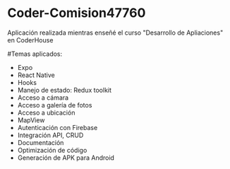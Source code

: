 # Coder-Comision47760


Aplicación realizada mientras enseñé el curso "Desarrollo de Apliaciones" en CoderHouse

#Temas aplicados:

- Expo
- React Native
- Hooks
- Manejo de estado: Redux toolkit
- Acceso a cámara
- Acceso a galería de fotos
- Acceso a ubicación
- MapView
- Autenticación con Firebase
- Integración API, CRUD
- Documentación
- Optimización de código
- Generación de APK para Android
